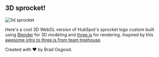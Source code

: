 ## 3D sprocket!

![3d sprocket](https://raw.github.com/bosgood/sprocket3d/master/screenshot.png)

Here's a cool 3D WebGL version of HubSpot's sprocket logo custom built using [Blender]() for 3D modeling and [three.js]() for rendering. Inspired by this [awesome intro to three.js from team treehouse](http://blog.teamtreehouse.com/the-beginners-guide-to-three-js).

Created with ♥ by Brad Osgood.
